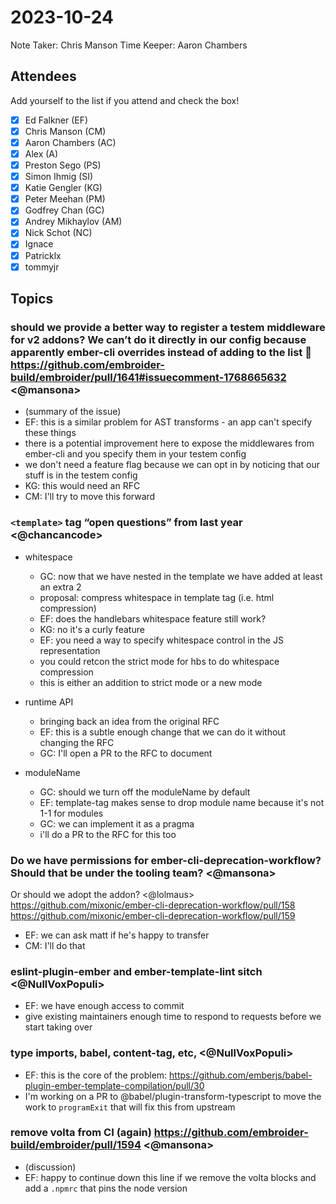 # 2023-10-24

Note Taker: Chris Manson
Time Keeper: Aaron Chambers

## Attendees

Add yourself to the list if you attend and check the box!

- [x] Ed Falkner (EF)
- [x] Chris Manson (CM)
- [x] Aaron Chambers (AC)
- [x] Alex (A)
- [x] Preston Sego (PS)
- [x] Simon Ihmig (SI)
- [x] Katie Gengler (KG)
- [x] Peter Meehan (PM)
- [x] Godfrey Chan (GC)
- [x] Andrey Mikhaylov (AM)
- [x] Nick Schot (NC)
- [x] Ignace
- [x] Patricklx
- [x] tommyjr

## Topics

### should we provide a better way to register a testem middleware for v2 addons? We can’t do it directly in our config because apparently ember-cli overrides instead of adding to the list 🙈 https://github.com/embroider-build/embroider/pull/1641#issuecomment-1768665632 <@mansona>

- (summary of the issue)
- EF: this is a similar problem for AST transforms - an app can't specify these things
- there is a potential improvement here to expose the middlewares from ember-cli and you specify them in your testem config
- we don't need a feature flag because we can opt in by noticing that our stuff is in the testem config
- KG: this would need an RFC
- CM: I'll try to move this forward

### `<template>` tag “open questions” from last year <@chancancode>

- whitespace
  - GC: now that we have nested in the template we have added at least an extra 2
  - proposal: compress whitespace in template tag (i.e. html compression)
  - EF: does the handlebars whitespace feature still work?
  - KG: no it's a curly feature
  - EF: you need a way to specify whitespace control in the JS representation
  - you could retcon the strict mode for hbs to do whitespace compression
  - this is either an addition to strict mode or a new mode


- runtime API
  - bringing back an idea from the original RFC
  - EF: this is a subtle enough change that we can do it without changing the RFC
  - GC: I'll open a PR to the RFC to document
  
- moduleName
  - GC: should we turn off the moduleName by default
  - EF: template-tag makes sense to drop module name because it's not 1-1 for modules
  - GC: we can implement it as a pragma
  - i'll do a PR to the RFC for this too

### Do we have permissions for ember-cli-deprecation-workflow? Should that be under the tooling team? <@mansona>
Or should we adopt the addon? <@lolmaus>
https://github.com/mixonic/ember-cli-deprecation-workflow/pull/158
https://github.com/mixonic/ember-cli-deprecation-workflow/pull/159

- EF: we can ask matt if he's happy to transfer
- CM: I'll do that

### eslint-plugin-ember and ember-template-lint sitch <@NullVoxPopuli>

- EF: we have enough access to commit
- give existing maintainers enough time to respond to requests before we start taking over

### type imports, babel, content-tag, etc, <@NullVoxPopuli>

- EF: this is the core of the problem: https://github.com/emberjs/babel-plugin-ember-template-compilation/pull/30
- I'm working on a PR to @babel/plugin-transform-typescript to move the work to `programExit` that will fix this from upstream


### remove volta from CI (again) https://github.com/embroider-build/embroider/pull/1594 <@mansona>

- (discussion)
- EF: happy to continue down this line if we remove the volta blocks and add a `.npmrc` that pins the node version


